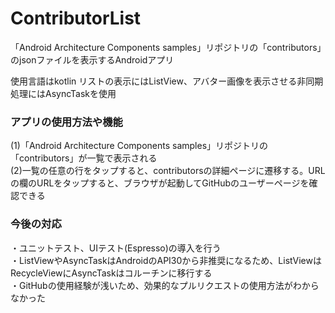 # ContributorList

「Android Architecture Components samples」リポジトリの「contributors」のjsonファイルを表示するAndroidアプリ

使用言語はkotlin
リストの表示にはListView、アバター画像を表示させる非同期処理にはAsyncTaskを使用

### アプリの使用方法や機能
(1)「Android Architecture Components samples」リポジトリの「contributors」が一覧で表示される</br>
(2)一覧の任意の行をタップすると、contributorsの詳細ページに遷移する。URLの欄のURLをタップすると、ブラウザが起動してGitHubのユーザーページを確認できる</br>

### 今後の対応
・ユニットテスト、UIテスト(Espresso)の導入を行う</br>
・ListViewやAsyncTaskはAndroidのAPI30から非推奨になるため、ListViewはRecycleViewにAsyncTaskはコルーチンに移行する</br>
・GitHubの使用経験が浅いため、効果的なプルリクエストの使用方法がわからなかった</br>
